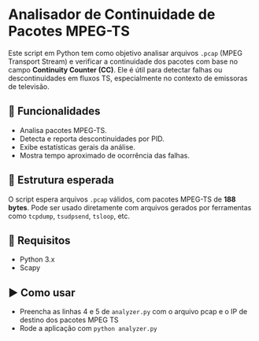 # Analisador de Continuidade de Pacotes MPEG-TS

Este script em Python tem como objetivo analisar arquivos `.pcap` (MPEG Transport Stream) e verificar a continuidade dos pacotes com base no campo **Continuity Counter (CC)**. Ele é útil para detectar falhas ou descontinuidades em fluxos TS, especialmente no contexto de emissoras de televisão.

## 🚀 Funcionalidades

- Analisa pacotes MPEG-TS.
- Detecta e reporta descontinuidades por PID.
- Exibe estatísticas gerais da análise.
- Mostra tempo aproximado de ocorrência das falhas.

## 📁 Estrutura esperada

O script espera arquivos `.pcap` válidos, com pacotes MPEG-TS de **188 bytes**. Pode ser usado diretamente com arquivos gerados por ferramentas como `tcpdump`, `tsudpsend`, `tsloop`, etc.

## 🧪 Requisitos

- Python 3.x
- Scapy

## ▶️ Como usar

- Preencha as linhas 4 e 5 de `analyzer.py` com o arquivo pcap e o IP de destino dos pacotes MPEG TS
- Rode a aplicação com `python analyzer.py`
